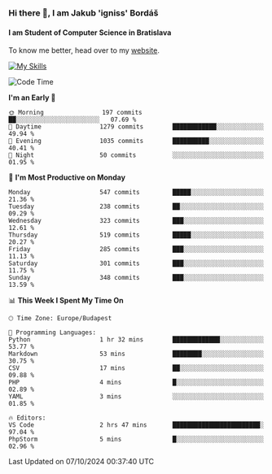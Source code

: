 ### Hi there 👋, I am Jakub 'igniss' Bordáš

#### I am Student of Computer Science in Bratislava
To know me better, head over to my [website](https://bordas.sk).

[![My Skills](https://skillicons.dev/icons?i=js,html,css,figma,svelte,java,kotlin,python,postgresql,typescript,nest,nodejs)](https://bordas.sk)


<!--START_SECTION:waka-->
![Code Time](http://img.shields.io/badge/Code%20Time-1%2C534%20hrs%2052%20mins-blue)

**I'm an Early 🐤** 

```text
🌞 Morning                197 commits         ██░░░░░░░░░░░░░░░░░░░░░░░   07.69 % 
🌆 Daytime                1279 commits        ████████████░░░░░░░░░░░░░   49.94 % 
🌃 Evening                1035 commits        ██████████░░░░░░░░░░░░░░░   40.41 % 
🌙 Night                  50 commits          ░░░░░░░░░░░░░░░░░░░░░░░░░   01.95 % 
```
📅 **I'm Most Productive on Monday** 

```text
Monday                   547 commits         █████░░░░░░░░░░░░░░░░░░░░   21.36 % 
Tuesday                  238 commits         ██░░░░░░░░░░░░░░░░░░░░░░░   09.29 % 
Wednesday                323 commits         ███░░░░░░░░░░░░░░░░░░░░░░   12.61 % 
Thursday                 519 commits         █████░░░░░░░░░░░░░░░░░░░░   20.27 % 
Friday                   285 commits         ███░░░░░░░░░░░░░░░░░░░░░░   11.13 % 
Saturday                 301 commits         ███░░░░░░░░░░░░░░░░░░░░░░   11.75 % 
Sunday                   348 commits         ███░░░░░░░░░░░░░░░░░░░░░░   13.59 % 
```


📊 **This Week I Spent My Time On** 

```text
🕑︎ Time Zone: Europe/Budapest

💬 Programming Languages: 
Python                   1 hr 32 mins        █████████████░░░░░░░░░░░░   53.77 % 
Markdown                 53 mins             ████████░░░░░░░░░░░░░░░░░   30.75 % 
CSV                      17 mins             ██░░░░░░░░░░░░░░░░░░░░░░░   09.88 % 
PHP                      4 mins              █░░░░░░░░░░░░░░░░░░░░░░░░   02.89 % 
YAML                     3 mins              ░░░░░░░░░░░░░░░░░░░░░░░░░   01.85 % 

🔥 Editors: 
VS Code                  2 hrs 47 mins       ████████████████████████░   97.04 % 
PhpStorm                 5 mins              █░░░░░░░░░░░░░░░░░░░░░░░░   02.96 % 
```


 Last Updated on 07/10/2024 00:37:40 UTC
<!--END_SECTION:waka-->
